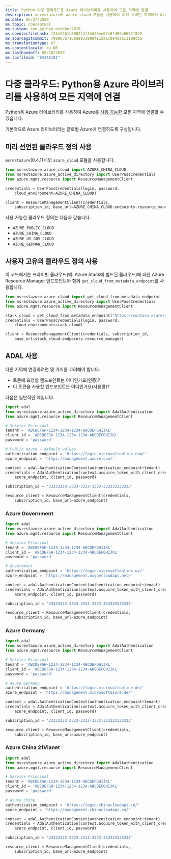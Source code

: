 ```yaml
---
title: Python 다중 클라우드용 Azure 라이브러리를 사용하여 모든 지역에 연결
description: msrestazure의 azure_cloud 모듈을 사용하여 여러 소버린 지역에서 Azure에 연결하는 방법
ms.date: 05/27/2020
ms.topic: conceptual
ms.custom: seo-python-october2019
ms.openlocfilehash: f24e2261c8002f3f34d28ee02e0f409e8632f825
ms.sourcegitcommit: 79890367158a9931909f11da1c894daa11188cba
ms.translationtype: HT
ms.contentlocale: ko-KR
ms.lasthandoff: 05/28/2020
ms.locfileid: "84146181"
---
```

# <a name="multi-cloud-connect-to-all-regions-with-the-azure-libraries-for-python"></a>다중 클라우드: Python용 Azure 라이브러리를 사용하여 모든 지역에 연결

Python용 Azure 라이브러리를 사용하여 Azure를 [사용 가능한](https://azure.microsoft.com/regions/services) 모든 지역에 연결할 수 있습니다.

기본적으로 Azure 라이브러리는 글로벌 Azure에 연결하도록 구성됩니다.

## <a name="using-pre-declared-cloud-definition"></a>미리 선언된 클라우드 정의 사용

`msrestazure`(0.4.11+)의 `azure_cloud` 모듈을 사용합니다.

```python
from msrestazure.azure_cloud import AZURE_CHINA_CLOUD
from msrestazure.azure_active_directory import UserPassCredentials
from azure.mgmt.resource import ResourceManagementClient

credentials = UserPassCredentials(login, password,
    cloud_environment=AZURE_CHINA_CLOUD)

client = ResourceManagementClient(credentials,
    subscription_id, base_url=AZURE_CHINA_CLOUD.endpoints.resource_manager)
```
  
사용 가능한 클라우드 정의는 다음과 같습니다.

- `AZURE_PUBLIC_CLOUD`
- `AZURE_CHINA_CLOUD`
- `AZURE_US_GOV_CLOUD`
- `AZURE_GERMAN_CLOUD`

## <a name="using-your-own-cloud-definition"></a>사용자 고유의 클라우드 정의 사용

이 코드에서는 프라이빗 클라우드(예: Azure Stack에 빌드된 클라우드)에 대한 Azure Resource Manager 엔드포인트와 함께 `get_cloud_from_metadata_endpoint`를 사용합니다.

```python
from msrestazure.azure_cloud import get_cloud_from_metadata_endpoint
from msrestazure.azure_active_directory import UserPassCredentials
from azure.mgmt.resource import ResourceManagementClient

stack_cloud = get_cloud_from_metadata_endpoint("https://contoso-azurestack-arm-endpoint.com")
credentials = UserPassCredentials(login, password,
    cloud_environment=stack_cloud)

client = ResourceManagementClient(credentials, subscription_id,
    base_url=stack_cloud.endpoints.resource_manager)
```

## <a name="using-adal"></a>ADAL 사용

다른 지역에 연결하려면 몇 가지를 고려해야 합니다.

- 토큰에 요청할 엔드포인트는 어디인가요(인증)?
- 이 토큰을 사용할 엔드포인트는 어디인가요(사용량)?

다음은 일반적인 예입니다.

```python
import adal
from msrestazure.azure_active_directory import AdalAuthentication
from azure.mgmt.resource import ResourceManagementClient

# Service Principal
tenant = 'ABCDEFGH-1234-1234-1234-ABCDEFGHIJKL'
client_id = 'ABCDEFGH-1234-1234-1234-ABCDEFGHIJKL'
password = 'password'

# Public Azure - default values
authentication_endpoint = 'https://login.microsoftonline.com/'
azure_endpoint = 'https://management.azure.com/'

context = adal.AuthenticationContext(authentication_endpoint+tenant)
credentials = AdalAuthentication(context.acquire_token_with_client_credentials,
    azure_endpoint, client_id, password)

subscription_id = '33333333-3333-3333-3333-333333333333'

resource_client = ResourceManagementClient(credentials,
    subscription_id, base_url=azure_endpoint)
```

### <a name="azure-government"></a>Azure Government

```python
import adal
from msrestazure.azure_active_directory import AdalAuthentication
from azure.mgmt.resource import ResourceManagementClient

# Service Principal
tenant = 'ABCDEFGH-1234-1234-1234-ABCDEFGHIJKL'
client_id = 'ABCDEFGH-1234-1234-1234-ABCDEFGHIJKL'
password = 'password'

# Government
authentication_endpoint = 'https://login.microsoftonline.us/'
azure_endpoint = 'https://management.usgovcloudapi.net/'

context = adal.AuthenticationContext(authentication_endpoint+tenant)
credentials = AdalAuthentication(context.acquire_token_with_client_credentials,
    azure_endpoint, client_id, password)

subscription_id = '33333333-3333-3333-3333-333333333333'

resource_client = ResourceManagementClient(credentials,
    subscription_id, base_url=azure_endpoint)
```

### <a name="azure-germany"></a>Azure Germany

```python
import adal
from msrestazure.azure_active_directory import AdalAuthentication
from azure.mgmt.resource import ResourceManagementClient

# Service Principal
tenant = 'ABCDEFGH-1234-1234-1234-ABCDEFGHIJKL'
client_id = 'ABCDEFGH-1234-1234-1234-ABCDEFGHIJKL'
password = 'password'

# Azure Germany
authentication_endpoint = 'https://login.microsoftonline.de/'
azure_endpoint = 'https://management.microsoftazure.de/'

context = adal.AuthenticationContext(authentication_endpoint+tenant)
credentials = AdalAuthentication(context.acquire_token_with_client_credentials,
    azure_endpoint, client_id, password)

subscription_id = '33333333-3333-3333-3333-333333333333'

resource_client = ResourceManagementClient(credentials,
    subscription_id, base_url=azure_endpoint)
```

### <a name="azure-china-21vianet"></a>Azure China 21Vianet

```python
import adal
from msrestazure.azure_active_directory import AdalAuthentication
from azure.mgmt.resource import ResourceManagementClient

# Service Principal
tenant = 'ABCDEFGH-1234-1234-1234-ABCDEFGHIJKL'
client_id = 'ABCDEFGH-1234-1234-1234-ABCDEFGHIJKL'
password = 'password'

# Azure China
authentication_endpoint = 'https://login.chinacloudapi.cn/'
azure_endpoint = 'https://management.chinacloudapi.cn/'

context = adal.AuthenticationContext(authentication_endpoint+tenant)
credentials = AdalAuthentication(context.acquire_token_with_client_credentials,
    azure_endpoint, client_id, password)

subscription_id = '33333333-3333-3333-3333-333333333333'

resource_client = ResourceManagementClient(credentials,
    subscription_id, base_url=azure_endpoint)
```
